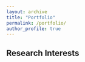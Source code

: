 ```yaml
---
layout: archive
title: "Portfolio"
permalink: /portfolio/
author_profile: true
---
```


Research Interests
---
